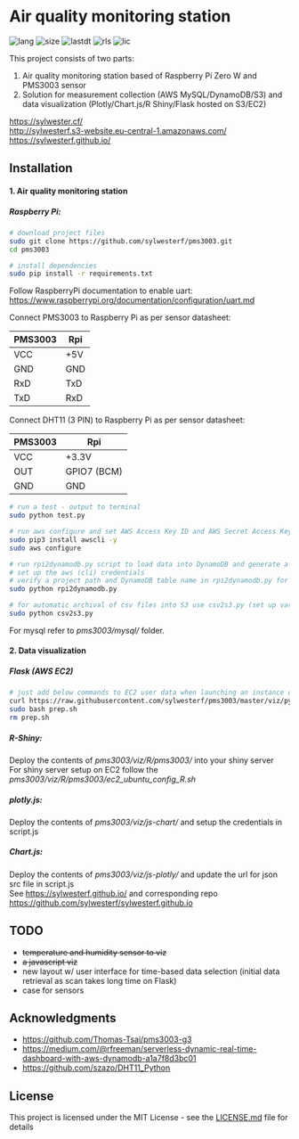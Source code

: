 # Air quality monitoring station 
![lang](https://img.shields.io/github/languages/top/sylwesterf/pms3003.svg?style=flat)
![size](https://img.shields.io/github/repo-size/sylwesterf/pms3003.svg?style=flat)
![lastdt](https://img.shields.io/github/last-commit/sylwesterf/pms3003.svg?style=flat)
![rls](https://img.shields.io/github/release-date-pre/sylwesterf/pms3003.svg?style=flat)
![lic](https://img.shields.io/github/license/sylwesterf/pms3003.svg)

This project consists of two parts:
1. Air quality monitoring station based of Raspberry Pi Zero W and PMS3003 sensor
2. Solution for measurement collection (AWS MySQL/DynamoDB/S3) and data visualization (Plotly/Chart.js/R Shiny/Flask hosted on S3/EC2)

https://sylwester.cf/</br>
http://sylwesterf.s3-website.eu-central-1.amazonaws.com/</br>
https://sylwesterf.github.io/

## Installation
#### 1. Air quality monitoring station

##### Raspberry Pi:

```sh
# download project files
sudo git clone https://github.com/sylwesterf/pms3003.git
cd pms3003

# install dependencies
sudo pip install -r requirements.txt
```

Follow RaspberryPi documentation to enable uart: https://www.raspberrypi.org/documentation/configuration/uart.md

Connect PMS3003 to Raspberry Pi as per sensor datasheet:

| PMS3003       | Rpi           |
|           --- |---            |
| VCC           | +5V           |
| GND           | GND           |
| RxD           | TxD           |
| TxD           | RxD           |


Connect DHT11 (3 PIN) to Raspberry Pi as per sensor datasheet:

| PMS3003       | Rpi           |
|           --- |---            |
| VCC           | +3.3V         |
| OUT           | GPIO7 (BCM)   |
| GND           | GND           |

```sh
# run a test - output to terminal
sudo python test.py

# run aws configure and set AWS Access Key ID and AWS Secret Access Key for DynamoDB/S3 upload
sudo pip3 install awscli -y
sudo aws configure

# run rpi2dynamodb.py script to load data into DynamoDB and generate a (backup) csv file on Raspberry Pi
# set up the aws (cli) credentials
# verify a project path and DynamoDB table name in rpi2dynamodb.py for csv/DynamoDB output 
sudo python rpi2dynamodb.py

# for automatic archival of csv files into S3 use csv2s3.py (set up variables first)
sudo python csv2s3.py
```
For mysql refer to *pms3003/mysql/* folder.

#### 2. Data visualization 

##### Flask (AWS EC2)
```sh
# just add below commands to EC2 user data when launching an instance or ssh into it and run it afterwards
curl https://raw.githubusercontent.com/sylwesterf/pms3003/master/viz/py/prep.sh -o prep.sh
sudo bash prep.sh
rm prep.sh
```

##### R-Shiny:
Deploy the contents of *pms3003/viz/R/pms3003/* into your shiny server </br>
For shiny server setup on EC2 follow the *pms3003/viz/R/pms3003/ec2_ubuntu_config_R.sh*

##### plotly.js:
Deploy the contents of *pms3003/viz/js-chart/* and setup the credentials in script.js

##### Chart.js:
Deploy the contents of *pms3003/viz/js-plotly/* and update the url for json src file in script.js </br>
See https://sylwesterf.github.io/ and corresponding repo https://github.com/sylwesterf/sylwesterf.github.io

## TODO
- ~~temperature and humidity sensor to viz~~
- ~~a javascript viz~~
- new layout w/ user interface for time-based data selection (initial data retrieval as scan takes long time on Flask)
- case for sensors 

## Acknowledgments
- https://github.com/Thomas-Tsai/pms3003-g3
- https://medium.com/@rfreeman/serverless-dynamic-real-time-dashboard-with-aws-dynamodb-a1a7f8d3bc01
- https://github.com/szazo/DHT11_Python

## License
This project is licensed under the MIT License - see the [LICENSE.md](LICENSE.md) file for details
